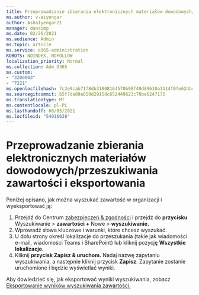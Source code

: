 ```yaml
---
title: Przeprowadzanie zbierania elektronicznych materiałów dowodowych/przeszukiwania zawartości i eksportowania
ms.author: v-aiyengar
author: AshaIyengar21
manager: dansimp
ms.date: 02/26/2021
ms.audience: Admin
ms.topic: article
ms.service: o365-administration
ROBOTS: NOINDEX, NOFOLLOW
localization_priority: Normal
ms.collection: Adm_O365
ms.custom:
- "3200003"
- "7221"
ms.openlocfilehash: 7c2e9cab71f8db31808164570b98f49d89610a1114f0fe624b4e6295c2b5d86d
ms.sourcegitcommit: b5f7da89a650d2915dc652449623c78be6247175
ms.translationtype: MT
ms.contentlocale: pl-PL
ms.lasthandoff: 08/05/2021
ms.locfileid: "54016638"
---
```

# <a name="perform-an-ediscoverycontent-search-and-export"></a>Przeprowadzanie zbierania elektronicznych materiałów dowodowych/przeszukiwania zawartości i eksportowania

Poniżej opisano, jak można wyszukać zawartość w organizacji i wyeksportować ją:

1. Przejdź do Centrum [zabezpieczeń & zgodności](https://go.microsoft.com/fwlink/?linkid=2086958) i przejdź do **przycisku** Wyszukiwanie  >  **zawartości +** Nowe  >  **wyszukiwanie.**
1. Wprowadź słowa kluczowe i warunki, które chcesz wyszukać.
1. U dołu strony określ lokalizacje do przeszukania (takie jak wiadomości e-mail, wiadomości Teams i SharePoint) lub kliknij pozycję **Wszystkie lokalizacje.**
1. Kliknij **przycisk Zapisz & uruchom.** Nadaj nazwę zapytaniu wyszukiwania, a następnie kliknij przycisk **Zapisz**. Zapytanie zostanie uruchomione i będzie wyświetlać wyniki.

Aby dowiedzieć się, jak eksportować wyniki wyszukiwania, zobacz [Eksportowanie wyników wyszukiwania zawartości.](https://go.microsoft.com/fwlink/?linkid=2102118)

